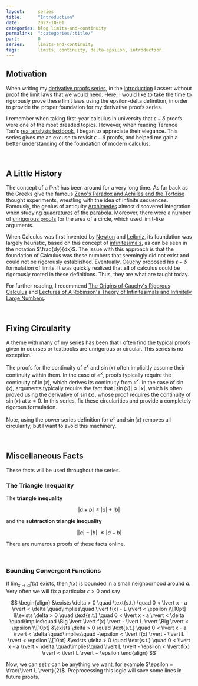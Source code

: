 ```yaml
---
layout:     series
title:      "Introduction"
date:       2022-10-01
categories: blog limits-and-continuity
permalink:  ":categories/:title/"
part:       0
series:     limits-and-continuity
tags:       limits, continuity, delta-epsilon, introduction
---
```


## Motivation

When writing my [derivative proofs series](/blog/derivative-proofs/), in the [introduction](blog/derivative-proofs/introduction/) I assert without proof the limit laws that we would need. Here, I would like to take the time to rigorously prove these limit laws using the epsilon-delta definition, in order to provide the proper foundation for my derivative proofs series.

I remember when taking first-year calculus in university that $\epsilon - \delta$ proofs were one of the most dreaded topics. However, when reading Terence Tao's <a href="https://link.springer.com/content/pdf/10.1007/978-981-10-1789-6.pdf" target="_blank">real analysis textbook</a>, I began to appreciate their elegance. This series gives me an excuse to revisit $\epsilon - \delta$ proofs, and helped me gain a better understanding of the foundation of modern calculus.

<br>

## A Little History

The concept of a _limit_ has been around for a very long time. As far back as the Greeks give the famous <a href="https://www.youtube.com/watch?v=u7Z9UnWOJNY" target="_blank">Zeno's Paradox and Achilles and the Tortoise</a> thought experiments, wrestling with the idea of infinite sequences. Famously, the genius of antiquity <a href="https://en.wikipedia.org/wiki/Archimedes" target="_blank">Archimedes</a> almost discovered integration when studying <a href="https://archive.org/details/worksofarchimede029517mbp/page/232/mode/2up" target="_blank">quadratures of the parabola</a>. Moreover, there were a number of <a href="https://www.youtube.com/watch?v=R1HUtt2oo7A" target="_blank">unrigorous proofs</a> for the area of a circle, which used limit-like arguments.

When Calculus was first invented by <a href="https://en.wikipedia.org/wiki/Isaac_Newton" target="_blank">Newton</a> and <a href="https://en.wikipedia.org/wiki/Gottfried_Wilhelm_Leibniz" target="_blank">Leibniz</a>, its foundation was largely heuristic, based on this concept of <a href="https://en.wikipedia.org/wiki/Infinitesimal" target="_blank">infinitesimals</a>, as can be seen in the notation $\frac{dy}{dx}$. The issue with this approach is that the foundation of Calculus was these numbers that seemingly did not exist and could not be rigorously established. Eventually, <a href="https://en.wikipedia.org/wiki/Augustin-Louis_Cauchy" target="_blank">Cauchy</a> proposed his $\epsilon - \delta$ formulation of limits. It was quickly realized that **all** of calculus could be rigorously rooted in these definitions. Thus, they are what are taught today.

For further reading, I recommend <a href="http://users.uoa.gr/~spapast/TomeasDidaktikhs/Caychy/GrabinerOriginsofCauchysRigorousCalculus.pdf" target="_blank">The Origins of Cauchy's Rigorous Calculus</a> and <a href="https://authors.library.caltech.edu/75428/1/NON-STANDARD%20ANALYSIS-ROBINSONS%20THEORY%20OF%20INFINITESIMALS-1962.pdf" target="_blank">Lectures of A Robinson's Theory of Infinitesimals and Infinitely Large Numbers</a>.

<br>

## Fixing Circularity

A theme with many of my series has been that I often find the typical proofs given in courses or textbooks are unrigorous or circular. This series is no exception. 

The proofs for the continuity of $e^x$ and $\sin(x)$ often implicitly assume their continuity within them. In the case of $e^x$, proofs typically require the continuity of $\ln(x)$, which derives its continuity from $e^x$. In the case of $\sin(x)$, arguments typically require the fact that $\lvert \sin(x) \rvert \leq \lvert x \rvert$, which is often proved using the derivative of $\sin(x)$, whose proof requires the continuity of $\sin(x)$ at $x = 0$. In this series, fix these circularities and provide a completely rigorous formulation. 

Note, using the power series definition for $e^x$ and $\sin(x)$ removes all circularity, but I want to avoid this machinery. 

<br>

## Miscellaneous Facts

These facts will be used throughout the series.

### The Triangle Inequality

The **triangle inequality**

$$
\lvert a + b \rvert \leq \lvert a \rvert + \lvert b \rvert
$$

and the **subtraction triangle inequality**

$$
\Big \lvert \lvert a \rvert - \lvert b \rvert \Big \rvert \leq \lvert a - b \rvert
$$

There are numerous proofs of these facts online.

<br>

### Bounding Convergent Functions

If $\displaystyle \lim_{x \rightarrow a} f(x)$ exists, then $f(x)$ is bounded in a small neighborhood around $a$. Very often we will fix a particular $\epsilon > 0$ and say

$$
\begin{align}
    &\exists \delta > 0 \quad \text{s.t.} \quad 0 < \lvert x - a \rvert < \delta \quad\implies\quad \lvert f(x) - L \rvert < \epsilon \\[10pt]
    &\exists \delta > 0 \quad \text{s.t.} \quad 0 < \lvert x - a \rvert < \delta \quad\implies\quad \Big \lvert \lvert f(x) \rvert - \lvert L \rvert \Big \rvert < \epsilon \\[10pt]
    &\exists \delta > 0 \quad \text{s.t.} \quad 0 < \lvert x - a \rvert < \delta \quad\implies\quad -\epsilon < \lvert f(x) \rvert - \lvert L \rvert < \epsilon \\[10pt]
    &\exists \delta > 0 \quad \text{s.t.} \quad 0 < \lvert x - a \rvert < \delta \quad\implies\quad \lvert L \rvert - \epsilon <  \lvert f(x) \rvert < \lvert L \rvert + \epsilon
\end{align}
$$

Now, we can set $\epsilon$ can be anything we want, for example $\epsilon = \frac{\lvert L \rvert}{2}$. Preprocessing this logic will save some lines in future proofs.